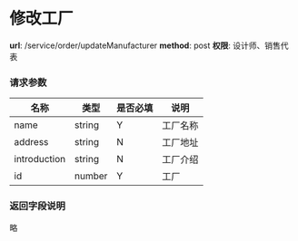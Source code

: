 修改工厂
=======

**url**: /service/order/updateManufacturer
**method**: post
**权限**: 设计师、销售代表


### 请求参数

|     名称     |  类型  | 是否必填 |   说明   |
|--------------|--------|----------|----------|
| name         | string | Y        | 工厂名称 |
| address      | string | N        | 工厂地址 |
| introduction | string | N        | 工厂介绍 |
| id           | number | Y        | 工厂         |

### 返回字段说明

略